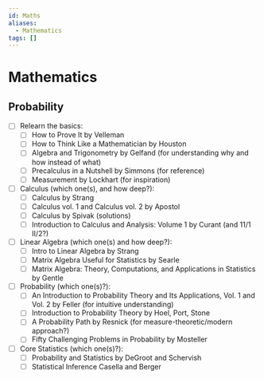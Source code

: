 ```yaml
---
id: Maths
aliases:
  - Mathematics
tags: []
---
```


# Mathematics

## Probability

- [ ] Relearn the basics:
	- [ ] How to Prove It by Velleman
	- [ ] How to Think Like a Mathematician by Houston
	- [ ] Algebra and Trigonometry by Gelfand (for understanding why and how instead of what)
	- [ ] Precalculus in a Nutshell by Simmons (for reference)
	- [ ] Measurement by Lockhart (for inspiration)
- [ ] Calculus (which one(s), and how deep?):
	- [ ] Calculus by Strang
	- [ ] Calculus vol. 1 and Calculus vol. 2 by Apostol
	- [ ] Calculus by Spivak (solutions)
	- [ ] Introduction to Calculus and Analysis: Volume 1 by Curant (and 11/1 II/2?)
- [ ] Linear Algebra (which one(s) and how deep?):
	- [ ] Intro to Linear Algebra by Strang
	- [ ] Matrix Algebra Useful for Statistics by Searle
	- [ ] Matrix Algebra: Theory, Computations, and Applications in Statistics by Gentle
- [ ] Probability (which one(s)?):
	- [ ] An Introduction to Probability Theory and Its Applications, Vol. 1 and Vol. 2 by Feller (for intuitive understanding)
	- [ ] Introduction to Probability Theory by Hoel, Port, Stone
	- [ ] A Probability Path by Resnick (for measure-theoretic/modern approach?)
	- [ ] Fifty Challenging Problems in Probability by Mosteller
- [ ] Core Statistics (which one(s)?):
	- [ ] Probability and Statistics by DeGroot and Schervish
	- [ ] Statistical Inference Casella and Berger
